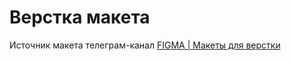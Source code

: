 # Верстка макета
Источник макета телеграм-канал [FIGMA | Макеты для верстки](https://www.figma.com/file/G75r4esXzrWtkPq1Yyhjrk/QWERy-landing?node-id=0%3A1)